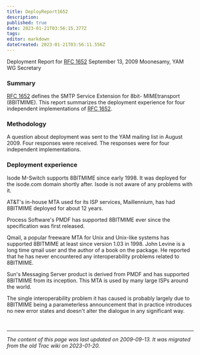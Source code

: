 ```yaml
---
title: DeployReport1652
description: 
published: true
date: 2023-01-21T03:56:15.377Z
tags: 
editor: markdown
dateCreated: 2023-01-21T03:56:11.556Z
---
```


Deployment Report for [RFC 1652](http://tools.ietf.org/html/rfc1652)
September 13, 2009
Moonesamy, YAM WG Secretary

### Summary

[RFC 1652](http://tools.ietf.org/html/rfc1652) defines the SMTP Service Extension for 8bit- MIMEtransport (8BITMIME). This report summarizes the deployment experience for four independent implementations of [RFC 1652](http://tools.ietf.org/html/rfc1652).

### Methodology

A question about deployment was sent to the YAM mailing list in August 2009. Four responses were received. The responses were for four independent implementations.

### Deployment experience

Isode M-Switch supports 8BITMIME since early 1998. It was deployed for the isode.com domain shortly after. Isode is not aware of any problems with it.

AT&T's in-house MTA used for its ISP services, Maillennium, has had 8BITMIME deployed for about 12 years.

Process Software's PMDF has supported 8BITMIME ever since the specification was first released.

Qmail, a popular freeware MTA for Unix and Unix-like systems has supported 8BITMIME at least since version 1.03 in 1998. John Levine is a long time qmail user and the author of a book on the package. He reported that he has never encountered any interoperability problems related to 8BITMIME.

Sun's Messaging Server product is derived from PMDF and has supported 8BITMIME from its inception. This MTA is used by many large ISPs around the world.

The single interoperability problem it has caused is probably largely due to 8BITMIME being a parameterless announcement that in practice introduces no new error states and doesn't alter the dialogue in any significant way.

&nbsp;
&nbsp;
&nbsp;

---

*The content of this page was last updated on 2009-09-13. It was migrated from the old Trac wiki on 2023-01-20.*